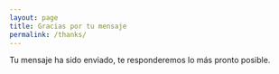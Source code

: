 ```yaml
---
layout: page
title: Gracias por tu mensaje
permalink: /thanks/
---
```

Tu mensaje ha sido enviado, te responderemos lo más pronto posible.
